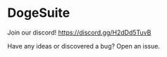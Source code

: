 # DogeSuite
Join our discord!
https://discord.gg/H2dDd5TuvB

Have any ideas or discovered a bug? Open an issue.

